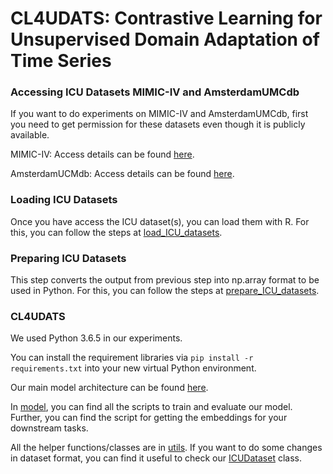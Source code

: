 # CL4UDATS: Contrastive Learning for Unsupervised Domain Adaptation of Time Series

### Accessing ICU Datasets MIMIC-IV and AmsterdamUMCdb
If you want to do experiments on MIMIC-IV and AmsterdamUMCdb, first you need to get permission for these datasets even though it is publicly available. 

MIMIC-IV: Access details can be found [here](https://physionet.org/content/mimiciv/0.4/). 

AmsterdamUCMdb: Access details can be found [here](https://amsterdammedicaldatascience.nl).

### Loading ICU Datasets

Once you have access the ICU dataset(s), you can load them with R. For this, you can follow the steps at [load_ICU_datasets](./load_ICU_datasets).

### Preparing ICU Datasets

This step converts the output from previous step into np.array format to be used in Python. For this, you can follow the steps at [prepare_ICU_datasets](./prepare_ICU_datasets).

### CL4UDATS

We used Python 3.6.5 in our experiments. 

You can install the requirement libraries via `pip install -r requirements.txt` into your new virtual Python environment.

Our main model architecture can be found [here](model/model.py). 

In [model](model), you can find all the scripts to train and evaluate our model. Further, you can find the script for getting the embeddings for your downstream tasks.

All the helper functions/classes are in [utils](utils). If you want to do some changes in dataset format, you can find it useful to check our [ICUDataset](utils/dataset.py) class.
